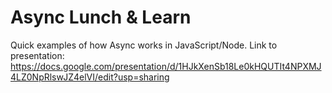 # Async Lunch & Learn
Quick examples of how Async works in JavaScript/Node.
Link to presentation: https://docs.google.com/presentation/d/1HJkXenSb18Le0kHQUTIt4NPXMJ4LZ0NpRlswJZ4elVI/edit?usp=sharing

